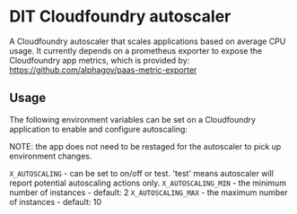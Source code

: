 # DIT Cloudfoundry autoscaler

A Cloudfoundry autoscaler that scales applications based on average CPU usage. It currently depends on a prometheus
exporter to expose the Cloudfoundry app metrics, which is provided by: https://github.com/alphagov/paas-metric-exporter

## Usage

The following environment variables can be set on a Cloudfoundry application to enable and configure autoscaling:

NOTE: the app does not need to be restaged for the autoscaler to pick up environment changes.

`X_AUTOSCALING` - can be set to on/off or test. 'test' means autoscaler will report potential autoscaling actions only.
`X_AUTOSCALING_MIN` - the minimum number of instances - default: 2
`X_AUTOSCALING_MAX` - the maximum number of instances - default: 10
